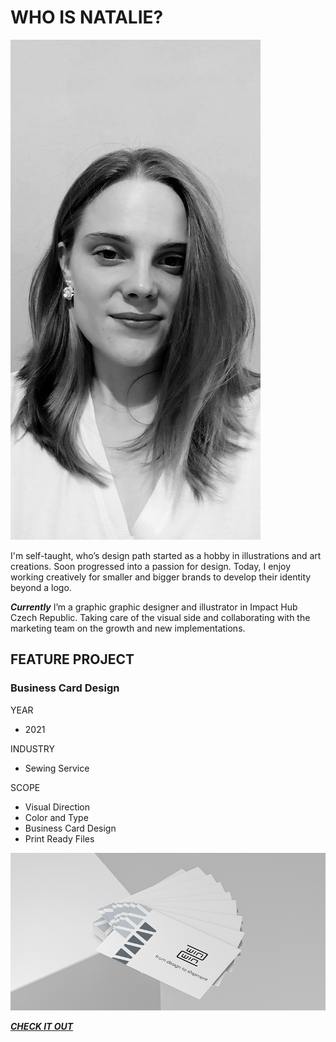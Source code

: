 # WHO IS NATALIE?

![Placeholder for alt text.](profile-picture.png)

I'm self-taught, who’s design path started as a hobby in illustrations and art creations. Soon progressed into a passion for design. Today, I enjoy working creatively for smaller and bigger brands to develop their identity beyond a logo.

***Currently*** I’m a graphic graphic designer and illustrator in Impact Hub Czech Republic. Taking care of the visual side and collaborating with the marketing team on the growth and new implementations.


## FEATURE PROJECT

### Business Card Design

YEAR
- 2021

INDUSTRY
- Sewing Service

SCOPE
- Visual Direction
- Color and Type
- Business Card Design
- Print Ready Files


![Placeholder for alt text.](front-page.png)

[***CHECK IT OUT***](03-content-first)






